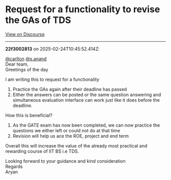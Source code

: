 # Request for a functionality to revise the GAs of TDS

[View on Discourse](https://discourse.onlinedegree.iitm.ac.in/t/request-for-a-functionality-to-revise-the-gas-of-tds/168310)

---
**22f3002813** on 2025-02-24T10:45:52.414Z:

[@carlton](/u/carlton) [@s.anand](/u/s.anand)  
Dear team,  
Greetings of the day

I am writing this to request for a functionality

  1. Practice the GAs again after their deadline has passed
  2. Either the answers can be posted or the same question answering and simultaneous evaluation interface can work just like it does before the deadline.

How this is beneficial?

  1. As the GATE exam has now been completed, we can now practice the questions we either left or could not do at that time
  2. Revision will help us ace the ROE, project and end term

Overall this will increase the value of the already most practical and
rewarding course of IIT BS i.e TDS.

Looking forward to your guidance and kind consideration  
Regards  
Aryan



